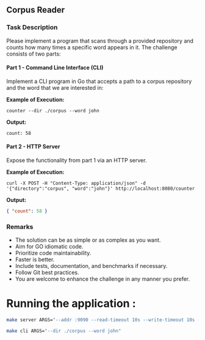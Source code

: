 ## Corpus Reader

### Task Description

Please implement a program that scans through a provided repository and counts how many times a specific word appears in it. The challenge consists of two parts:

#### Part 1 - Command Line Interface (CLI)

Implement a CLI program in Go that accepts a path to a corpus repository and the word that we are interested in:

**Example of Execution:**
```shell
counter --dir ./corpus --word john
```

**Output:**
```
count: 58
```

#### Part 2 - HTTP Server

Expose the functionality from part 1 via an HTTP server.

**Example of Execution:**
```shell
curl -X POST -H "Content-Type: application/json" -d '{"directory":"corpus", "word":"john"}' http://localhost:8080/counter
```

**Output:**
```json
{ "count": 58 }
```

### Remarks

- The solution can be as simple or as complex as you want.
- Aim for GO idiomatic code.
- Prioritize code maintainability.
- Faster is better.
- Include tests, documentation, and benchmarks if necessary.
- Follow Git best practices.
- You are welcome to enhance the challenge in any manner you prefer.


# Running the application :

```sh
make server ARGS="--addr :9090 --read-timeout 10s --write-timeout 10s --idle-timeout 150s"
```

```sh
make cli ARGS="--dir ./corpus --word john"
```
